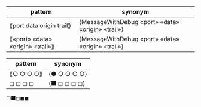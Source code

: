 | pattern | synonym |
| --------| ------- |
| ⟪port data origin trail⟫ | ⟨MessageWithDebug «port» «data» «origin» «trail»⟩  |
| ⟪«port» «data» «origin» «trail»⟫ | ⟨MessageWithDebug «port» «data» «origin» «trail»⟩  |

| pattern | synonym |
| --------| ------- |
| ⟪○ ○ ○ ○⟫ | ⟨● ○ ○ ○ ○⟩  |
| ◻︎ ◻︎ ◻︎ ◻︎ | ⟨■ ◻︎ ◻︎ ◻︎ ◻︎⟩

☐■◻︎◼︎◼︎
